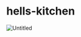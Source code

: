 # hells-kitchen

![Untitled](https://user-images.githubusercontent.com/20118856/175762981-bc98f86a-4c04-4471-a67d-a7cdd5579fea.png)
